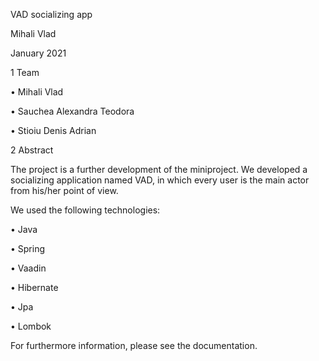 VAD socializing app

Mihali Vlad

January 2021

1 Team

• Mihali Vlad

• Sauchea Alexandra Teodora

• Stioiu Denis Adrian

2 Abstract

The project is a further development of the miniproject. We developed a socializing application named VAD, in which every user is the main actor from his/her point of view.

We used the following technologies:

• Java

• Spring

• Vaadin

• Hibernate

• Jpa

• Lombok

For furthermore information, please see the documentation.
